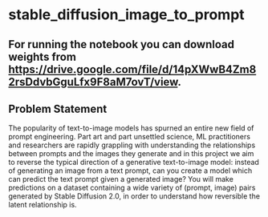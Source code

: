 # stable_diffusion_image_to_prompt
## For running the notebook you can download weights from https://drive.google.com/file/d/14pXWwB4Zm82rsDdvbGguLfx9F8aM7ovT/view.

## Problem Statement
The popularity of text-to-image models has spurned an entire new field of prompt engineering. Part art and part unsettled science, ML practitioners and researchers are rapidly grappling with understanding the relationships between prompts and the images they generate and in this project we aim to reverse the typical direction of a generative text-to-image model: instead of generating an image from a text prompt, can you create a model which can predict the text prompt given a generated image? You will make predictions on a dataset containing a wide variety of (prompt, image) pairs generated by Stable Diffusion 2.0, in order to understand how reversible the latent relationship is.

